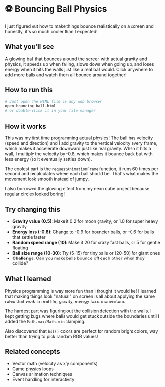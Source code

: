 # ⚽ Bouncing Ball Physics

I just figured out how to make things bounce realistically on a screen and honestly, it's so much cooler than I expected!

## What you'll see
A glowing ball that bounces around the screen with actual gravity and physics, it speeds up when falling, slows down when going up, and loses energy when it hits the walls just like a real ball would. Click anywhere to add more balls and watch them all bounce around together!

## How to run this
```bash
# Just open the HTML file in any web browser
open bouncing_ball.html
# or double-click it in your file manager
```

## How it works
This was my first time programming actual physics! The ball has velocity (speed and direction) and I add gravity to the vertical velocity every frame, which makes it accelerate downward just like real gravity. When it hits a wall, I multiply the velocity by -0.8, which makes it bounce back but with less energy (so it eventually settles down).

The coolest part is the `requestAnimationFrame` function, it runs 60 times per second and recalculates where each ball should be. That's what makes the movement look smooth instead of jumpy.

I also borrowed the glowing effect from my neon cube project because regular circles looked boring!

## Try changing this
- **Gravity value (0.5)**: Make it 0.2 for moon gravity, or 1.0 for super heavy gravity
- **Energy loss (-0.8)**: Change to -0.9 for bouncier balls, or -0.6 for balls that settle faster
- **Random speed range (10)**: Make it 20 for crazy fast balls, or 5 for gentle floating
- **Ball size range (10-30)**: Try (5-15) for tiny balls or (20-50) for giant ones
- **Challenge**: Can you make balls bounce off each other when they collide?

## What I learned
Physics programming is way more fun than I thought it would be! I learned that making things look "natural" on screen is all about applying the same rules that work in real life, gravity, energy loss, momentum. 

The hardest part was figuring out the collision detection with the walls. I kept getting bugs where balls would get stuck outside the boundaries until I added the `Math.max/Math.min` clamping.

Also discovered that `hsl()` colors are perfect for random bright colors, way better than trying to pick random RGB values!

## Related concepts
- Vector math (velocity as x/y components)
- Game physics loops
- Canvas animation techniques
- Event handling for interactivity 